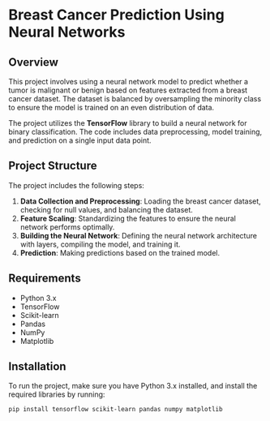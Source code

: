 # Breast Cancer Prediction Using Neural Networks

## Overview
This project involves using a neural network model to predict whether a tumor is malignant or benign based on features extracted from a breast cancer dataset. The dataset is balanced by oversampling the minority class to ensure the model is trained on an even distribution of data.

The project utilizes the **TensorFlow** library to build a neural network for binary classification. The code includes data preprocessing, model training, and prediction on a single input data point.

## Project Structure
The project includes the following steps:
1. **Data Collection and Preprocessing**: Loading the breast cancer dataset, checking for null values, and balancing the dataset.
2. **Feature Scaling**: Standardizing the features to ensure the neural network performs optimally.
3. **Building the Neural Network**: Defining the neural network architecture with layers, compiling the model, and training it.
4. **Prediction**: Making predictions based on the trained model.

## Requirements
- Python 3.x
- TensorFlow
- Scikit-learn
- Pandas
- NumPy
- Matplotlib

## Installation
To run the project, make sure you have Python 3.x installed, and install the required libraries by running:

```bash
pip install tensorflow scikit-learn pandas numpy matplotlib
